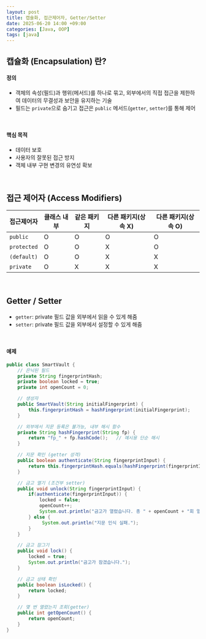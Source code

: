 ```yaml
---
layout: post
title: 캡슐화, 접근제어자, Getter/Setter
date: 2025-06-20 14:00 +09:00
categories: [Java, OOP]
tags: [java]
---
```


## 캡슐화 (Encapsulation) 란?

#### 정의

- 객체의 속성(필드)과 행위(메서드)를 하나로 묶고, 외부에서의 직접 접근을 제한하여 데이터의 무결성과 보안을 유지하는 기술
- 필드는 `private`으로 숨기고 접근은 `public` 메서드(`getter`, `setter`)를 통해 제어

<br>

#### 핵심 목적

- 데이터 보호
- 사용자의 잘못된 접근 방지
- 객체 내부 구현 변경의 유연성 확보

<br>

## 접근 제어자 (Access Modifiers)

| 접근제어자 | 클래스 내부 | 같은 패키지 | 다른 패키지(상속 X) | 다른 패키지(상속 O) |
|-|-|-|-|-|
| `public` | O | O | O | O |
| `protected` | O | O | X | O |
| `(default)` | O | O | X | X |
| `private` | O | X | X | X |

<br>

## Getter / Setter

- `getter`: private 필드 값을 외부에서 읽을 수 있게 해줌
- `setter`: private 필드 값을 외부에서 설정할 수 있게 해줌

<br>

#### 예제

```java
public class SmartVault {
    // 은닉된 필드
    private String fingerprintHash;
    private boolean locked = true;
    private int openCount = 0;

    // 생성자
    public SmartVault(String initialFingerprint) {
        this.fingerprintHash = hashFingerprint(initialFingerprint);
    }

    // 외부에서 지문 등록은 불가능, 내부 해시 함수
    private String hashFingerprint(String fp) {
        return "fp_" + fp.hashCode();   // 예시용 단순 해시
    }

    // 지문 확인 (getter 성격)
    public boolean authenticate(String fingerprintInput) {
        return this.fingerprintHash.equals(hashFingerprint(fingerprintInput));
    }

    // 금고 열기 (조건부 setter) 
    public void unlock(String fingerprintInput) {
        if(authenticate(fingerprintInput)) {
            locked = false;
            openCount++;
            System.out.println("금고가 열렸습니다. 총 " + openCount + "회 열림");
        } else {
             System.out.println("지문 인식 실패.");
        }
    }

    // 금고 잠그기
    public void lock() {
        locked = true;
        System.out.println("금고가 잠겼습니다.");
    }

    // 금고 상태 확인
    public boolean isLocked() {
        return locked;
    }

    // 몇 번 열렸는지 조회(getter)
    public int getOpenCount() {
        return openCount;
    }
}
```

<br>